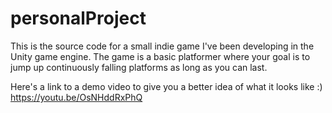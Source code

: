 # personalProject

This is the source code for a small indie game I've been developing in the Unity game engine. The game is a basic platformer where your goal is to jump up continuously falling platforms as long as you can last.

Here's a link to a demo video to give you a better idea of what it looks like :)
https://youtu.be/OsNHddRxPhQ
